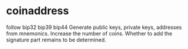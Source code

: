 # coinaddress
follow bip32 bip39 bip44
Generate public keys, private keys, addresses from mnemonics. Increase the number of coins. Whether to add the signature part remains to be determined.


